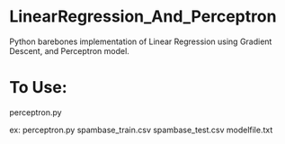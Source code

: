 # LinearRegression_And_Perceptron
Python barebones implementation of Linear Regression using Gradient Descent, and Perceptron model.

# To Use:
perceptron.py <train> <test> <model>

 
ex: perceptron.py spambase_train.csv spambase_test.csv modelfile.txt

